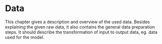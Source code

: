 # Data

This chapter gives a description and overview of the used data. Besides explaining the given raw data, it also contains the general data preparation steps. It should describe the transformation of input to output data, eg. data used for the model.
